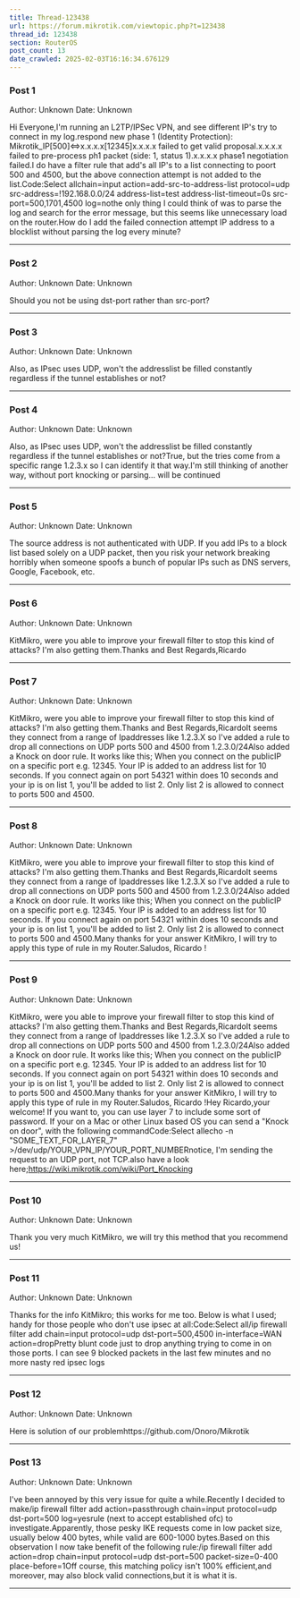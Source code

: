 ```yaml
---
title: Thread-123438
url: https://forum.mikrotik.com/viewtopic.php?t=123438
thread_id: 123438
section: RouterOS
post_count: 13
date_crawled: 2025-02-03T16:16:34.676129
---
```


### Post 1
Author: Unknown
Date: Unknown

Hi Everyone,I'm running an L2TP/IPSec VPN, and see different IP's try to connect in my log.respond new phase 1 (Identity Protection): Mikrotik_IP[500]<=>x.x.x.x[12345]x.x.x.x failed to get valid proposal.x.x.x.x failed to pre-process ph1 packet (side: 1, status 1).x.x.x.x phase1 negotiation failed.I do have a filter rule that add's all IP's to a list connecting to poort 500 and 4500, but the above connection attempt is not added to the list.Code:Select allchain=input action=add-src-to-address-list protocol=udp src-address=!192.168.0.0/24 address-list=test address-list-timeout=0s src-port=500,1701,4500 log=nothe only thing I could think of was to parse the log and search for the error message, but this seems like unnecessary load on the router.How do I add the failed connection attempt IP address to a blocklist without parsing the log every minute?

---
### Post 2
Author: Unknown
Date: Unknown

Should you not be using dst-port rather than src-port?

---
### Post 3
Author: Unknown
Date: Unknown

Also, as IPsec uses UDP, won't the addresslist be filled constantly regardless if the tunnel establishes or not?

---
### Post 4
Author: Unknown
Date: Unknown

Also, as IPsec uses UDP, won't the addresslist be filled constantly regardless if the tunnel establishes or not?True, but the tries come from a specific range 1.2.3.x so I can identify it that way.I'm still thinking of another way, without port knocking or parsing... will be continued

---
### Post 5
Author: Unknown
Date: Unknown

The source address is not authenticated with UDP. If you add IPs to a block list based solely on a UDP packet, then you risk your network breaking horribly when someone spoofs a bunch of popular IPs such as DNS servers, Google, Facebook, etc.

---
### Post 6
Author: Unknown
Date: Unknown

KitMikro, were you able to improve your firewall filter to stop this kind of attacks? I'm also getting them.Thanks and Best Regards,Ricardo

---
### Post 7
Author: Unknown
Date: Unknown

KitMikro, were you able to improve your firewall filter to stop this kind of attacks? I'm also getting them.Thanks and Best Regards,RicardoIt seems they connect from a range of Ipaddresses like 1.2.3.X so I've added a rule to drop all connections on UDP ports 500 and 4500 from 1.2.3.0/24Also added a Knock on door rule. It works like this; When you connect on the publicIP on a specific port e.g. 12345. Your IP is added to an address list for 10 seconds. If you connect again on port 54321 within does 10 seconds and your ip is on list 1, you'll be added to list 2. Only list 2 is allowed to connect to ports 500 and 4500.

---
### Post 8
Author: Unknown
Date: Unknown

KitMikro, were you able to improve your firewall filter to stop this kind of attacks? I'm also getting them.Thanks and Best Regards,RicardoIt seems they connect from a range of Ipaddresses like 1.2.3.X so I've added a rule to drop all connections on UDP ports 500 and 4500 from 1.2.3.0/24Also added a Knock on door rule. It works like this; When you connect on the publicIP on a specific port e.g. 12345. Your IP is added to an address list for 10 seconds. If you connect again on port 54321 within does 10 seconds and your ip is on list 1, you'll be added to list 2. Only list 2 is allowed to connect to ports 500 and 4500.Many thanks for your answer KitMikro, I will try to apply this type of rule in my Router.Saludos, Ricardo !

---
### Post 9
Author: Unknown
Date: Unknown

KitMikro, were you able to improve your firewall filter to stop this kind of attacks? I'm also getting them.Thanks and Best Regards,RicardoIt seems they connect from a range of Ipaddresses like 1.2.3.X so I've added a rule to drop all connections on UDP ports 500 and 4500 from 1.2.3.0/24Also added a Knock on door rule. It works like this; When you connect on the publicIP on a specific port e.g. 12345. Your IP is added to an address list for 10 seconds. If you connect again on port 54321 within does 10 seconds and your ip is on list 1, you'll be added to list 2. Only list 2 is allowed to connect to ports 500 and 4500.Many thanks for your answer KitMikro, I will try to apply this type of rule in my Router.Saludos, Ricardo !Hey Ricardo,your welcome! If you want to, you can use layer 7 to include some sort of password. If your on a Mac or other Linux based OS you can send a "Knock on door", with the following commandCode:Select allecho -n "SOME_TEXT_FOR_LAYER_7" >/dev/udp/YOUR_VPN_IP/YOUR_PORT_NUMBERnotice, I'm sending the request to an UDP port, not TCP.also have a look here;https://wiki.mikrotik.com/wiki/Port_Knocking

---
### Post 10
Author: Unknown
Date: Unknown

Thank you very much KitMikro, we will try this method that you recommend us!

---
### Post 11
Author: Unknown
Date: Unknown

Thanks for the info KitMikro; this works for me too. Below is what I used; handy for those people who don't use ipsec at all:Code:Select all/ip firewall filter add chain=input protocol=udp dst-port=500,4500 in-interface=WAN action=dropPretty blunt code just to drop anything trying to come in on those ports. I can see 9 blocked packets in the last few minutes and no more nasty red ipsec logs

---
### Post 12
Author: Unknown
Date: Unknown

Here is solution of our problemhttps://github.com/Onoro/Mikrotik

---
### Post 13
Author: Unknown
Date: Unknown

I've been annoyed by this very issue for quite a while.Recently I decided to make/ip firewall filter add action=passthrough chain=input protocol=udp dst-port=500 log=yesrule (next to accept established ofc) to investigate.Apparently, those pesky IKE requests come in low packet size, usually below 400 bytes, while valid are 600-1000 bytes.Based on this observation I now take benefit of the following rule:/ip firewall filter add action=drop chain=input protocol=udp dst-port=500 packet-size=0-400 place-before=1Off course, this matching policy isn't 100% efficient,and moreover, may also block valid connections,but it is what it is.

---
